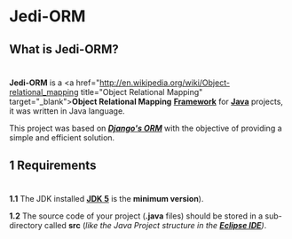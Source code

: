 Jedi-ORM
====================================


What is Jedi-ORM?
--------------
#
**Jedi-ORM** is a <a href="http://en.wikipedia.org/wiki/Object-relational_mapping title="Object Relational Mapping" target="_blank">**Object Relational Mapping**</a> <a href="http://en.wikipedia.org/wiki/Software_framework" title="Framework" target="_blank">**Framework**</a> for <a href="http://en.wikipedia.org/wiki/Java_%28programming_language%29" title="Java - Computer Programming Language" target="_blank">**Java**</a> projects, it was written in Java language.

This project was based on <a href="https://docs.djangoproject.com/en/dev/topics/db/" title="Django's ORM" target="_blank">***Django's ORM***</a> with the objective of providing a simple and efficient solution.


1 Requirements
--------------
#
**1.1** The JDK installed <a href="http://www.oracle.com/technetwork/java/javasebusiness/downloads/java-archive-downloads-javase5-419410.html" title="Java Development Kit" target="_blank">**JDK 5**</a> is the **minimum version**).

**1.2** The source code of your project (**.java** files) should be stored in a sub-directory called **src** (*like the Java Project structure in the <a href="http://www.eclipse.org/downloads/packages/eclipse-ide-java-developers/keplersr1" title="Eclipse IDE for Java Developers" target="_blank">**Eclipse IDE**</a>)*.
